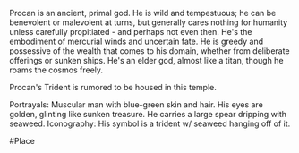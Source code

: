 Procan is an ancient, primal god. He is wild and tempestuous; he can be benevolent or malevolent at turns, but generally cares nothing for humanity unless carefully propitiated - and perhaps not even then. He's the embodiment of mercurial winds and uncertain fate. He is greedy and possessive of the wealth that comes to his domain, whether from deliberate offerings or sunken ships. He's an elder god, almost like a titan, though he roams the cosmos freely.

Procan's Trident is rumored to be housed in this temple.

Portrayals: Muscular man with blue-green skin and hair. His eyes are golden, glinting like sunken treasure. He carries a large spear dripping with seaweed.
Iconography: His symbol is a trident w/ seaweed hanging off of it.

#Place 
